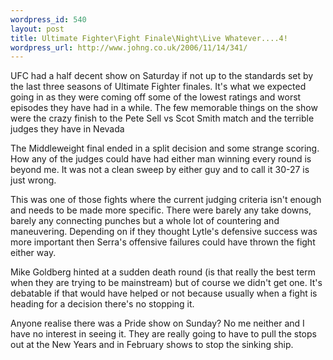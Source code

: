 ```yaml
--- 
wordpress_id: 540
layout: post
title: Ultimate Fighter\Fight Finale\Night\Live Whatever....4!
wordpress_url: http://www.johng.co.uk/2006/11/14/341/
---
```

UFC had a half decent show on Saturday if not up to the standards set by the last three seasons of Ultimate Fighter finales. It's what we expected going in as they were coming off some of the lowest ratings and worst episodes they have had in a while. The few memorable things on the show were the crazy finish to the Pete Sell vs Scot Smith match and the terrible judges they have in Nevada

The Middleweight final ended in a split decision and some strange scoring. How any of the judges could have had either man winning every round is beyond me. It was not a clean sweep by either guy and to call it 30-27 is just wrong.

This was one of those fights where the current judging criteria isn't enough and needs to be made more specific. There were barely any take downs, barely any connecting punches but a whole lot of countering and maneuvering. Depending on if they thought Lytle's defensive success was more important then Serra's offensive failures could have thrown the fight either way.

Mike Goldberg hinted at a sudden death round (is that really the best term when they are trying to be mainstream) but of course we didn't get one. It's debatable if that would have helped or not because usually when a fight is heading for a decision there's no stopping it.

Anyone realise there was a Pride show on Sunday? No me neither and I have no interest in seeing it. They are really going to have to pull the stops out at the New Years and in February shows to stop the sinking ship.
